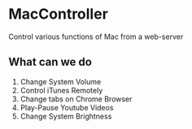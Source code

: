 # MacController

Control various functions of Mac from a web-server

## What can we do
1. Change System Volume
2. Control iTunes Remotely
3. Change tabs on Chrome Browser
4. Play-Pause Youtube Videos
5. Change System Brightness
